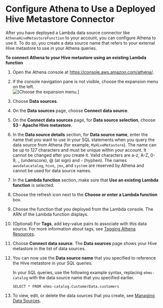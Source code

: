 # Configure Athena to Use a Deployed Hive Metastore Connector<a name="connect-data-source-hive-existing-lambda"></a>

After you have deployed a Lambda data source connector like `AthenaHiveMetastoreFunction` to your account, you can configure Athena to use it\. To do so, you create a data source name that refers to your external Hive metastore to use in your Athena queries\.

**To connect Athena to your Hive metastore using an existing Lambda function**

1. Open the Athena console at [https://console\.aws\.amazon\.com/athena/](https://console.aws.amazon.com/athena/home)\.

1. If the console navigation pane is not visible, choose the expansion menu on the left\.  
![\[Choose the expansion menu.\]](http://docs.aws.amazon.com/athena/latest/ug/images/polaris-nav-pane-expansion.png)

1. Choose **Data sources**\.

1. On the **Data sources** page, choose **Connect data source**\.

1. On the **Connect data sources** page, for **Data source selection**, choose **S3 \- Apache Hive metastore**\.

1. In the **Data source details** section, for **Data source name**, enter the name that you want to use in your SQL statements when you query the data source from Athena \(for example, `MyHiveMetastore`\)\. The name can be up to 127 characters and must be unique within your account\. It cannot be changed after you create it\. Valid characters are a\-z, A\-Z, 0\-9, \_ \(underscore\), @ \(at sign\) and \- \(hyphen\)\. The names `awsdatacatalog`, `hive`, `jmx`, and `system` are reserved by Athena and cannot be used for data source names\. 

1. In the **Lambda function** section, make sure that **Use an existing Lambda function** is selected\.

1. Choose the refresh icon next to the **Choose or enter a Lambda function** box\.

1. Choose the function that you deployed from the Lambda console\. The ARN of the Lambda function displays\.

1. \(Optional\) For **Tags**, add key\-value pairs to associate with this data source\. For more information about tags, see [Tagging Athena Resources](tags.md)\.

1. Choose **Connect data source**\. The **Data sources** page shows your Hive metastore in the list of data sources\.

1. You can now use the **Data source name** that you specified to reference the Hive metastore in your SQL queries\.

   In your SQL queries, use the following example syntax, replacing `ehms-catalog` with the data source name that you specified earlier\.

   ```
   SELECT * FROM ehms-catalog.CustomerData.customers 
   ```

1. To view, edit, or delete the data sources that you create, see [Managing Data Sources](data-sources-managing.md)\.